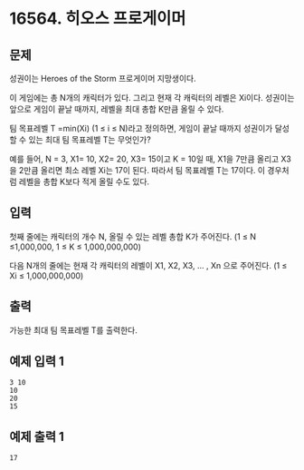 # 16564. 히오스 프로게이머

## 문제

성권이는 Heroes of the Storm 프로게이머 지망생이다.

이 게임에는 총 N개의 캐릭터가 있다. 그리고 현재 각 캐릭터의 레벨은 Xi이다. 성권이는 앞으로 게임이 끝날 때까지, 레벨을 최대 총합 K만큼 올릴 수 있다.

팀 목표레벨 T =min(Xi) (1 ≤ i ≤ N)라고 정의하면, 게임이 끝날 때까지 성권이가 달성할 수 있는 최대 팀 목표레벨 T는 무엇인가?

예를 들어, N = 3, X1= 10, X2= 20, X3= 15이고 K = 10일 때, X1을 7만큼 올리고 X3을 2만큼 올리면 최소 레벨 Xi는 17이 된다. 따라서 팀 목표레벨 T는 17이다. 이 경우처럼 레벨을 총합 K보다 적게 올릴 수도 있다.

## 입력

첫째 줄에는 캐릭터의 개수 N, 올릴 수 있는 레벨 총합 K가 주어진다. (1 ≤ N ≤1,000,000, 1 ≤ K ≤ 1,000,000,000)

다음 N개의 줄에는 현재 각 캐릭터의 레벨이 X1, X2, X3, ... , Xn 으로 주어진다. (1 ≤ Xi ≤ 1,000,000,000)

## 출력

가능한 최대 팀 목표레벨 T를 출력한다.

## 예제 입력 1 

```
3 10
10
20
15
```

## 예제 출력 1 

```
17
```